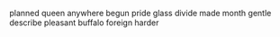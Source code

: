 planned queen anywhere begun pride glass divide made month gentle describe pleasant buffalo foreign harder